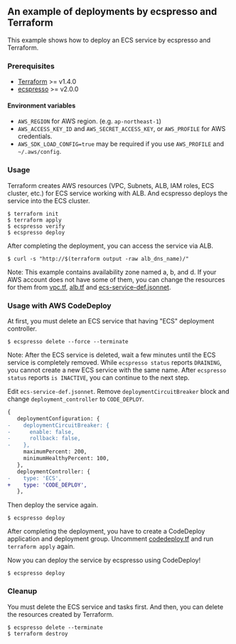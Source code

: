 ## An example of deployments by ecspresso and Terraform

This example shows how to deploy an ECS service by ecspresso and Terraform.

### Prerequisites

- [Terraform](https://www.terraform.io/) >= v1.4.0
- [ecspresso](https://github.com/kayac/ecspresso) >= v2.0.0

#### Environment variables

- `AWS_REGION` for AWS region. (e.g. `ap-northeast-1`)
- `AWS_ACCESS_KEY_ID` and `AWS_SECRET_ACCESS_KEY`, or `AWS_PROFILE` for AWS credentials.
- `AWS_SDK_LOAD_CONFIG=true` may be required if you use `AWS_PROFILE` and `~/.aws/config`.

### Usage

Terraform creates AWS resources (VPC, Subnets, ALB, IAM roles, ECS cluster, etc.) for ECS service working with ALB. And ecspresso deploys the service into the ECS cluster.

```console
$ terraform init
$ terraform apply
$ ecspresso verify
$ ecspresso deploy
```

After completing the deployment, you can access the service via ALB.

```console
$ curl -s "http://$(terraform output -raw alb_dns_name)/"
```

Note: This example contains availability zone named a, b, and d. If your AWS account does not have some of them, you can change the resources for them from [vpc.tf](./vpc.tf), [alb.tf](./alb.tf) and [ecs-service-def.jsonnet](./ecs-service-def.jsonnet).

### Usage with AWS CodeDeploy

At first, you must delete an ECS service that having "ECS" deployment controller.

```console
$ ecspresso delete --force --terminate
```

Note: After the ECS service is deleted, wait a few minutes until the ECS service is completely removed. While `ecspresso status` reports `DRAINING`, you cannot create a new ECS service with the same name. After `ecspresso status` reports `is INACTIVE`, you can continue to the next step.

Edit `ecs-service-def.jsonnet`. Remove `deploymentCircuitBreaker` block and change `deployment_controller` to `CODE_DEPLOY`.

```diff
{
   deploymentConfiguration: {
-    deploymentCircuitBreaker: {
-      enable: false,
-      rollback: false,
-    },
     maximumPercent: 200,
     minimumHealthyPercent: 100,
   },
   deploymentController: {
-    type: 'ECS',
+    type: 'CODE_DEPLOY',
   },
```

Then deploy the service again.

```console
$ ecspresso deploy
```

After completing the deployment, you have to create a CodeDeploy application and deployment group.
Uncomment [codedeploy.tf](./codedeploy.tf) and run `terraform apply` again.

Now you can deploy the service by ecspresso using CodeDeploy!

```console
$ ecspresso deploy
```

### Cleanup

You must delete the ECS service and tasks first. And then, you can delete the resources created by Terraform.

```console
$ ecspresso delete --terminate
$ terraform destroy
```
